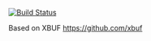 [![Build Status](https://travis-ci.org/project-f3b/f3b.svg?branch=master)](https://travis-ci.org/project-f3b/f3b)

Based on XBUF https://github.com/xbuf